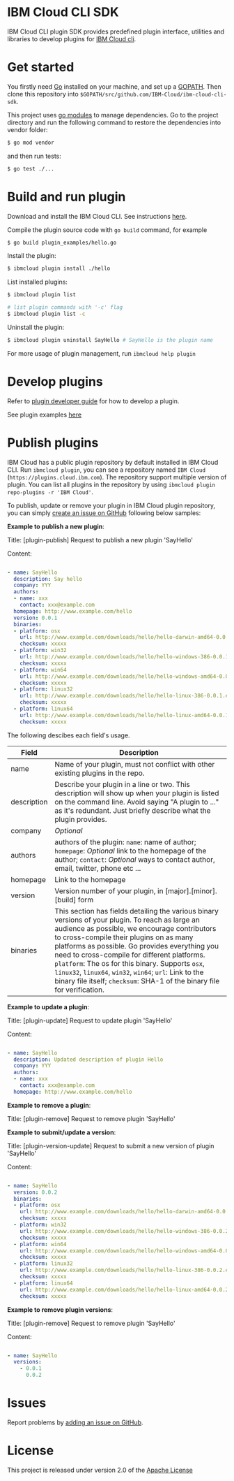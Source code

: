 # IBM Cloud CLI SDK

IBM Cloud CLI plugin SDK provides predefined plugin interface, utilities and libraries to develop plugins for [IBM Cloud cli](https://clis.cloud.ibm.com).

# Get started

You firstly need [Go](http://www.golang.org) installed on your machine, and set up a [GOPATH](http://golang.org/doc/code.html#GOPATH). Then clone this repository into `$GOPATH/src/github.com/IBM-Cloud/ibm-cloud-cli-sdk`. 

This project uses [go modules](https://go.dev/blog/using-go-modules) to manage dependencies. Go to the project directory and run the following command to restore the dependencies into vendor folder:

```bash
$ go mod vendor
```

and then run tests:

```bash
$ go test ./...
```

# Build and run plugin

Download and install the IBM Cloud CLI. See instructions [here](https://clis.cloud.ibm.com).

Compile the plugin source code with `go build` command, for example

```bash
$ go build plugin_examples/hello.go
```

Install the plugin:

```bash
$ ibmcloud plugin install ./hello
```

List installed plugins:

```bash
$ ibmcloud plugin list

# list plugin commands with '-c' flag
$ ibmcloud plugin list -c
```

Uninstall the plugin:

```bash
$ ibmcloud plugin uninstall SayHello # SayHello is the plugin name
```

For more usage of 
plugin management, run `ibmcloud help plugin`

# Develop plugins

Refer to [plugin developer guide](https://github.com/IBM-Cloud/ibm-cloud-cli-sdk/blob/master/docs/plugin_developer_guide.md) for how to develop a plugin.

See plugin examples [here](https://github.com/IBM-Cloud/ibm-cloud-cli-sdk/tree/master/plugin_examples)

# Publish plugins

IBM Cloud has a public plugin repository by default installed in IBM Cloud CLI. Run `ibmcloud plugin`, you can see a repository named `IBM Cloud` (`https://plugins.cloud.ibm.com`). The repository support multiple version of plugin. You can list all plugins in the repository by using `ibmcloud plugin repo-plugins -r 'IBM Cloud'`.

To publish, update or remove your plugin in IBM Cloud plugin repository, you can simply [create an issue on GitHub](https://github.com/IBM-Cloud/ibm-cloud-cli-sdk/issues/new) following below samples:

**Example to publish a new plugin**:

Title: [plugin-publish] Request to publish a new plugin 'SayHello'

Content:

```yaml

- name: SayHello
  description: Say hello
  company: YYY
  authors:
  - name: xxx
    contact: xxx@example.com
  homepage: http://www.example.com/hello
  version: 0.0.1
  binaries:
  - platform: osx
    url: http://www.example.com/downloads/hello/hello-darwin-amd64-0.0.1
    checksum: xxxxx
  - platform: win32
    url: http://www.example.com/downloads/hello/hello-windows-386-0.0.1.exe
    checksum: xxxxx
  - platform: win64
    url: http://www.example.com/downloads/hello/hello-windows-amd64-0.0.1.exe
    checksum: xxxxx
  - platform: linux32
    url: http://www.example.com/downloads/hello/hello-linux-386-0.0.1.exe
    checksum: xxxxx
  - platform: linux64
    url: http://www.example.com/downloads/hello/hello-linux-amd64-0.0.1.exe
    checksum: xxxxx
```

The following descibes each field's usage.

Field | Description
------ | ---------
name | Name of your plugin, must not conflict with other existing plugins in the repo.
description | Describe your plugin in a line or two. This description will show up when your plugin is listed on the command line. Avoid saying "A plugin to ..." as it's redundant. Just briefly describe what the plugin provides.
company | *Optional*
authors | authors of the plugin: `name`: name of author; `homepage`: *Optional* link to the homepage of the author; `contact`: *Optional* ways to contact author, email, twitter, phone etc ...
homepage | Link to the homepage
version | Version number of your plugin, in [major].[minor].[build] form
binaries | This section has fields detailing the various binary versions of your plugin. To reach as large an audience as possible, we encourage contributors to cross-compile their plugins on as many platforms as possible. Go provides everything you need to cross-compile for different platforms. `platform`: The os for this binary. Supports `osx`, `linux32`, `linux64`, `win32`, `win64`; `url`: Link to the binary file itself; `checksum`: SHA-1 of the binary file for verification.

**Example to update a plugin**:

Title: [plugin-update] Request to update plugin 'SayHello'

Content:

```yaml

- name: SayHello
  description: Updated description of plugin Hello
  company: YYY
  authors:
  - name: xxx
    contact: xxx@example.com
  homepage: http://www.example.com/hello
```

**Example to remove a plugin**:

Title: [plugin-remove] Request to remove plugin 'SayHello'


**Example to submit/update a version**:

Title: [plugin-version-update] Request to submit a new version of plugin 'SayHello'

Content:

```yaml

- name: SayHello
  version: 0.0.2
  binaries:
  - platform: osx
    url: http://www.example.com/downloads/hello/hello-darwin-amd64-0.0.2
    checksum: xxxxx
  - platform: win32
    url: http://www.example.com/downloads/hello/hello-windows-386-0.0.2.exe
    checksum: xxxxx
  - platform: win64
    url: http://www.example.com/downloads/hello/hello-windows-amd64-0.0.2.exe
    checksum: xxxxx
  - platform: linux32
    url: http://www.example.com/downloads/hello/hello-linux-386-0.0.2.exe
    checksum: xxxxx
  - platform: linux64
    url: http://www.example.com/downloads/hello/hello-linux-amd64-0.0.2.exe
    checksum: xxxxx
```

**Example to remove plugin versions**:

Title: [plugin-remove] Request to remove plugin 'SayHello'

Content:

```yaml

- name: SayHello
  versions:
    - 0.0.1
      0.0.2
```

# Issues

Report problems by [adding an issue on GitHub](https://github.com/IBM-Cloud/ibm-cloud-cli-sdk/issues/new).

# License

This project is released under version 2.0 of the [Apache License](https://github.com/IBM-Cloud/ibm-cloud-cli-sdk/blob/master/LICENSE)





